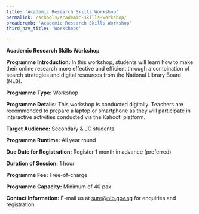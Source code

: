 ```yaml
---
title: 'Academic Research Skills Workshop'
permalink: /schools/academic-skills-workshop/
breadcrumb: 'Academic Research Skills Workshop'
third_nav_title: 'Workshops'

---
```


**Academic Research Skills Workshop**

**Programme Introduction:** In this workshop, students will learn how to make their online research more effective and efficient through a combination of search strategies and digital resources from the National Library Board (NLB). 

**Programme Type:** Workshop

**Programme Details:** This workshop is conducted digitally. Teachers are recommended to prepare a laptop or smartphone as they will participate in interactive activities conducted via the Kahoot! platform. 

**Target Audience:** Secondary & JC students

**Programme Runtime:** All year round

**Due Date for Registration:** Register 1 month in advance (preferred)

**Duration of Session:** 1 hour

**Programme Fee:** Free-of-charge

**Programme Capacity:** Minimum of 40 pax

**Contact Information:** E-mail us at [sure@nlb.gov.sg](mailto:sure@nlb.gov.sg) for enquiries and registration

 